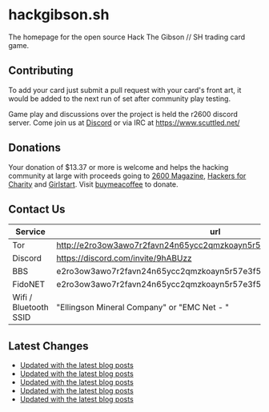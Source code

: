 # hackgibson.sh
The homepage for the open source Hack The Gibson // SH trading card game.


## Contributing

To add your card just submit a pull request with your card's front art, it would be added to the next run of set after community play testing.

Game play and discussions over the project is held the r2600 discord server. Come join us at [Discord](https://discord.com/invite/9hABUzz) or via IRC at https://www.scuttled.net/


## Donations

Your donation of $13.37 or more is welcome and helps the hacking community at large with proceeds going to [2600 Magazine](https://2600.com/), [Hackers for Charity](https://hackersforcharity.org) and [Girlstart](https://girlstart.org).  Visit [buymeacoffee](https://www.buymeacoffee.com/hackgibson.sh) to donate.


## Contact Us

Service | url
-|-
Tor | http://e2ro3ow3awo7r2favn24n65ycc2qmzkoayn5r57e3f56nvjwdcgg32ad.onion
Discord | https://discord.com/invite/9hABUzz
BBS | e2ro3ow3awo7r2favn24n65ycc2qmzkoayn5r57e3f56nvjwdcgg32ad.onion:23
FidoNET | e2ro3ow3awo7r2favn24n65ycc2qmzkoayn5r57e3f56nvjwdcgg32ad.onion:24554
Wifi / Bluetooth SSID | "Ellingson Mineral Company" or "EMC Net - <fidonet address>"

## Latest Changes
<!-- BLOG-POST-LIST:START -->
- [Updated with the latest blog posts](https://github.com/DFW2600/hackgibson.sh/commit/6760a7dc992cd1f8290b39a598a51aef5f23beed)
- [Updated with the latest blog posts](https://github.com/DFW2600/hackgibson.sh/commit/d608a569a3f020734462add218896292ba9ea6f3)
- [Updated with the latest blog posts](https://github.com/DFW2600/hackgibson.sh/commit/10a9d8f5ba8851e2d43bc8b9f8361d39fa2bff25)
- [Updated with the latest blog posts](https://github.com/DFW2600/hackgibson.sh/commit/ebe28c3b407c7a4b3cb3d5015b148cc80d9a8551)
- [Updated with the latest blog posts](https://github.com/DFW2600/hackgibson.sh/commit/b61b9d1c7323373e125c750ea159e36f7ed98b5f)
<!-- BLOG-POST-LIST:END -->
